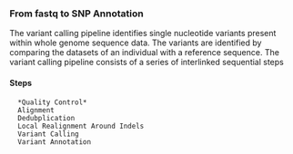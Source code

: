 ### From fastq to SNP Annotation
The variant calling pipeline identifies single nucleotide variants present within whole genome sequence data. The variants are identified by comparing the datasets of an individual with a reference sequence. The variant calling pipeline consists of a series of interlinked sequential steps
#### Steps
      *Quality Control*
      Alignment
      Dedubplication
      Local Realignment Around Indels 
      Variant Calling
      Variant Annotation
